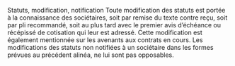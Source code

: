 Statuts, modification, notification
Toute modification des statuts est portée à la connaissance des sociétaires, soit par remise du texte contre reçu, soit par pli recommandé, soit au plus tard avec le premier avis d’échéance ou récépissé de cotisation qui leur est adressé. Cette modification est également mentionnée sur les avenants aux contrats en cours.
Les modifications des statuts non notifiées à un sociétaire dans les formes prévues au précédent alinéa, ne lui sont pas opposables.